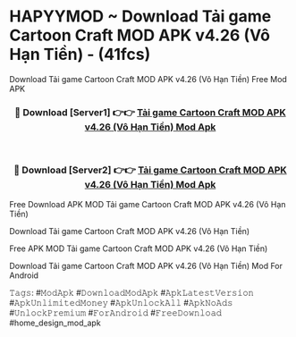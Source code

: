 # HAPYYMOD ~ Download Tải game Cartoon Craft MOD APK v4.26 (Vô Hạn Tiền) - (41fcs)
Download Tải game Cartoon Craft MOD APK v4.26 (Vô Hạn Tiền) Free Mod APK

<div align="center">
<h3>🔴 Download [Server1] 👉👉 <a href="https://apk-comot.site?title=Tải_game_Cartoon_Craft_MOD_APK_v4.26_(Vô_Hạn_Tiền)">Tải game Cartoon Craft MOD APK v4.26 (Vô Hạn Tiền) Mod Apk</a></h3><br>

<h3>🔴 Download [Server2] 👉👉 <a href="https://apk-comot.site?title=Tải_game_Cartoon_Craft_MOD_APK_v4.26_(Vô_Hạn_Tiền)">Tải game Cartoon Craft MOD APK v4.26 (Vô Hạn Tiền) Mod Apk</a></h3>
</div>


Free Download APK MOD Tải game Cartoon Craft MOD APK v4.26 (Vô Hạn Tiền)

Download Tải game Cartoon Craft MOD APK v4.26 (Vô Hạn Tiền) 

Free APK MOD Tải game Cartoon Craft MOD APK v4.26 (Vô Hạn Tiền) 

Download Tải game Cartoon Craft MOD APK v4.26 (Vô Hạn Tiền) Mod For Android

𝚃𝚊𝚐𝚜: #𝙼𝚘𝚍𝙰𝚙𝚔 #𝙳𝚘𝚠𝚗𝚕𝚘𝚊𝚍𝙼𝚘𝚍𝙰𝚙𝚔 #𝙰𝚙𝚔𝙻𝚊𝚝𝚎𝚜𝚝𝚅𝚎𝚛𝚜𝚒𝚘𝚗 #𝙰𝚙𝚔𝚄𝚗𝚕𝚒𝚖𝚒𝚝𝚎𝚍𝙼𝚘𝚗𝚎𝚢 #𝙰𝚙𝚔𝚄𝚗𝚕𝚘𝚌𝚔𝙰𝚕𝚕 #𝙰𝚙𝚔𝙽𝚘𝙰𝚍𝚜 #𝚄𝚗𝚕𝚘𝚌𝚔𝙿𝚛𝚎𝚖𝚒𝚞𝚖 #𝙵𝚘𝚛𝙰𝚗𝚍𝚛𝚘𝚒𝚍 #𝙵𝚛𝚎𝚎𝙳𝚘𝚠𝚗𝚕𝚘𝚊𝚍 #home_design_mod_apk